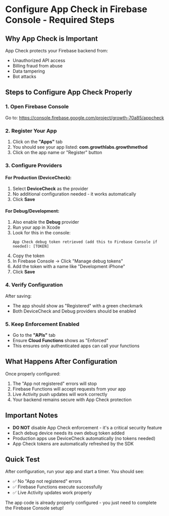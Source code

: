 # Configure App Check in Firebase Console - Required Steps

## Why App Check is Important
App Check protects your Firebase backend from:
- Unauthorized API access
- Billing fraud from abuse
- Data tampering
- Bot attacks

## Steps to Configure App Check Properly

### 1. Open Firebase Console
Go to: https://console.firebase.google.com/project/growth-70a85/appcheck

### 2. Register Your App
1. Click on the **"Apps"** tab
2. You should see your app listed: **com.growthlabs.growthmethod**
3. Click on the app name or "Register" button

### 3. Configure Providers

#### For Production (DeviceCheck):
1. Select **DeviceCheck** as the provider
2. No additional configuration needed - it works automatically
3. Click **Save**

#### For Debug/Development:
1. Also enable the **Debug** provider
2. Run your app in Xcode
3. Look for this in the console:
   ```
   App Check debug token retrieved (add this to Firebase Console if needed): [TOKEN]
   ```
4. Copy the token
5. In Firebase Console → Click "Manage debug tokens"
6. Add the token with a name like "Development iPhone"
7. Click **Save**

### 4. Verify Configuration
After saving:
- The app should show as "Registered" with a green checkmark
- Both DeviceCheck and Debug providers should be enabled

### 5. Keep Enforcement Enabled
- Go to the **"APIs"** tab
- Ensure **Cloud Functions** shows as "Enforced"
- This ensures only authenticated apps can call your functions

## What Happens After Configuration

Once properly configured:
1. The "App not registered" errors will stop
2. Firebase Functions will accept requests from your app
3. Live Activity push updates will work correctly
4. Your backend remains secure with App Check protection

## Important Notes

- **DO NOT** disable App Check enforcement - it's a critical security feature
- Each debug device needs its own debug token added
- Production apps use DeviceCheck automatically (no tokens needed)
- App Check tokens are automatically refreshed by the SDK

## Quick Test
After configuration, run your app and start a timer. You should see:
- ✅ No "App not registered" errors
- ✅ Firebase Functions execute successfully
- ✅ Live Activity updates work properly

The app code is already properly configured - you just need to complete the Firebase Console setup!